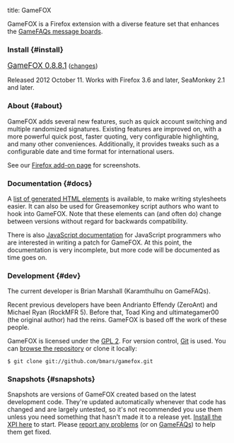 title: GameFOX

GameFOX is a Firefox extension with a diverse feature set that enhances the
[GameFAQs message boards](http://www.gamefaqs.com/boards).

### Install {#install}

<big><a class="install-button"
    href="https://beyondboredom.net/gamefox/download/gamefox-0.8.8.1.xpi"
    >GameFOX 0.8.8.1</a></big>
([changes](changes))

Released 2012 October 11. Works with Firefox 3.6 and later, SeaMonkey 2.1 and
later.

### About {#about}

GameFOX adds several new features, such as quick account switching and multiple
randomized signatures. Existing features are improved on, with a more powerful
quick post, faster quoting, very configurable highlighting, and many other
conveniences. Additionally, it provides tweaks such as a configurable date and
time format for international users.

See our [Firefox add-on
page](https://addons.mozilla.org/en-US/firefox/addon/gamefox/) for screenshots.

### Documentation {#docs}

A [list of generated HTML
elements](https://github.com/bmars/gamefox/wiki/Generated-elements) is
available, to make writing stylesheets easier. It can also be used for
Greasemonkey script authors who want to hook into GameFOX. Note that these
elements can (and often do) change between versions without regard for
backwards compatibility.

There is also [JavaScript documentation](docs/js/) for JavaScript programmers
who are interested in writing a patch for GameFOX. At this point, the
documentation is very incomplete, but more code will be documented as time
goes on.

### Development {#dev}

The current developer is Brian Marshall (Karamthulhu on GameFAQs).

Recent previous developers have been Andrianto Effendy (ZeroAnt) and Michael
Ryan (RockMFR 5). Before that, Toad King and ultimategamer00 (the original
author) had the reins. GameFOX is based off the work of these people.

GameFOX is licensed under the [GPL 2](http://www.gnu.org/licenses/gpl-2.0.html).
For version control, [Git](http://git-scm.com/) is used. You can [browse the
repository](https://github.com/bmars/gamefox) or clone it locally:

    $ git clone git://github.com/bmars/gamefox.git

### Snapshots {#snapshots}

Snapshots are versions of GameFOX created based on the latest development code.
They're updated automatically whenever that code has changed and are largely
untested, so it's not recommended you use them unless you need something that
hasn't made it to a release yet. [Install the XPI
here](https://beyondboredom.net/gamefox/download/snapshot/) to start. Please
[report any problems](https://github.com/bmars/gamefox/issues) (or on
[GameFAQs](http://www.gamefaqs.com/boards/565885-blood-money)) to help them get
fixed.
